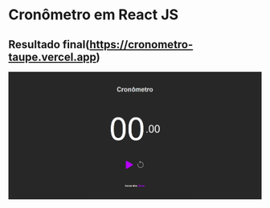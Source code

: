 # Cronômetro em React JS

## Resultado final(https://cronometro-taupe.vercel.app)

![](/src/assets/final_result.png)